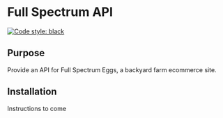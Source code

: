 # Full Spectrum API
[![Code style: black](https://img.shields.io/badge/code%20style-black-000000.svg)](https://github.com/psf/black)

## Purpose
Provide an API for Full Spectrum Eggs, a backyard farm ecommerce site.

## Installation
Instructions to come

## 